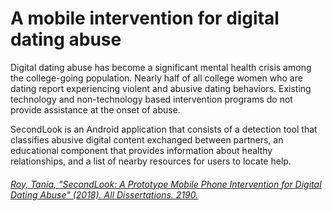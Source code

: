 # A mobile intervention for digital dating abuse

Digital dating abuse has become a significant mental health crisis among the college-going population. Nearly half of all college women who are dating report experiencing violent and abusive dating behaviors. Existing technology and non-technology based intervention programs do not provide assistance at the onset of abuse.

SecondLook is an Android application that consists of a detection tool that classifies abusive digital content exchanged between partners, an educational component that provides information about healthy relationships, and a list of nearby resources for users to locate help.

###### [Roy, Tania, "SecondLook: A Prototype Mobile Phone Intervention for Digital Dating Abuse" (2018). All Dissertations. 2190.](https://tigerprints.clemson.edu/all_dissertations/2190)
